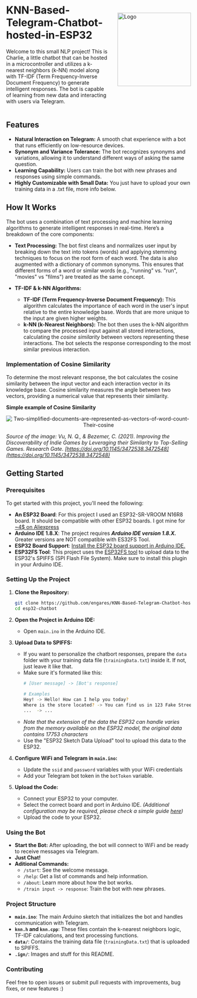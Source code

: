 <div style="display: flex; align-items: center;">
  <div style="flex: 1; padding-right: 20px;">
    <h1>KNN-Based-Telegram-Chatbot-hosted-in-ESP32</h1>
    <p>Welcome to this small NLP project! This is Charlie, a little chatbot that can be hosted in a microcontroller and utilizes a k-nearest neighbors (k-NN) model along with TF-IDF (Term Frequency-Inverse Document Frequency) to generate intelligent responses. The bot is capable of learning from new data and interacting with users via Telegram.</p>
  </div>
  <div style="flex-shrink: 0;">
    <img src="https://github.com/user-attachments/assets/f8c54e4b-4914-48d8-b8a7-47fa39a303ae" alt="Logo" width="200"/>
  </div>
</div>

## Features
- **Natural Interaction on Telegram:** A smooth chat experience with a bot that runs efficiently on low-resource devices.
- **Synonym and Variance Tolerance:** The bot recognizes synonyms and variations, allowing it to understand different ways of asking the same question.
- **Learning Capability:** Users can train the bot with new phrases and responses using simple commands.
- **Highly Customizable with Small Data:** You just have to upload your own training data in a .txt file, more info below.

## How It Works
The bot uses a combination of text processing and machine learning algorithms to generate intelligent responses in real-time. Here’s a breakdown of the core components:

- **Text Processing:** The bot first cleans and normalizes user input by breaking down the text into tokens (words) and applying stemming techniques to focus on the root form of each word. The data is also augmented with a dictionary of common synonyms. This ensures that different forms of a word or similar words (e.g., "running" vs. "run", "movies" vs "films") are treated as the same concept.

- **TF-IDF & k-NN Algorithms:** 
  - **TF-IDF (Term Frequency-Inverse Document Frequency):** This algorithm calculates the importance of each word in the user's input relative to the entire knowledge base. Words that are more unique to the input are given higher weights.
  - **k-NN (k-Nearest Neighbors):** The bot then uses the k-NN algorithm to compare the processed input against all stored interactions, calculating the *cosine similarity* between vectors representing these interactions. The bot selects the response corresponding to the most similar previous interaction.

### Implementation of Cosine Similarity

To determine the most relevant response, the bot calculates the cosine similarity between the input vector and each interaction vector in its knowledge base. Cosine similarity measures the angle between two vectors, providing a numerical value that represents their similarity.

**Simple example of Cosine Similarity**
<p align="center">
  <img src="https://github.com/user-attachments/assets/c76f036a-48a3-412c-ab8d-c5bc4d35f176" alt="Two-simplified-documents-are-represented-as-vectors-of-word-count-Their-cosine">
</p>

*Source of the image: Vu, N. Q., & Bezemer, C. (2021). Improving the Discoverability of Indie Games by Leveraging their Similarity to Top-Selling Games. Research Gate. [https://doi.org/10.1145/3472538.3472548](https://doi.org/10.1145/3472538.3472548)*


## Getting Started

### Prerequisites

To get started with this project, you'll need the following:

- **An ESP32 Board**: For this project I used an ESP32-SR-VROOM N16R8 board.
  It should be compatible with other ESP32 boards. I got mine for [~4$ on Aliexpress](https://es.aliexpress.com/item/1005006716318106.html?srcSns=sns_Copy&sourceType=570&spreadType=socialShare&bizType=ProductDetail&social_params=60746885794&aff_fcid=410ea7705d764e55ab1ae1ab0cc71776-1723747881531-02552-_EvqHskt&tt=MG&aff_fsk=_EvqHskt&aff_platform=default&sk=_EvqHskt&aff_trace_key=410ea7705d764e55ab1ae1ab0cc71776-1723747881531-02552-_EvqHskt&shareId=60746885794&businessType=ProductDetail&platform=AE&terminal_id=12ba69b1bfa641daad13ae1e7a9b015b&afSmartRedirect=y&gatewayAdapt=glo2esp)
- **Arduino IDE 1.8.X**: The project requires ***Arduino IDE version 1.8.X.*** Greater versions are NOT compatible with ES32FS Tool.
- **ESP32 Board Support**: [Install the ESP32 board support in Arduino IDE.](https://docs.espressif.com/projects/arduino-esp32/en/latest/installing.html) 
- **ESP32FS Tool**: This project uses the [ESP32FS tool](https://github.com/me-no-dev/arduino-esp32fs-plugin) to upload data to the ESP32's SPIFFS (SPI Flash File System). Make sure to install this plugin in your Arduino IDE.

### Setting Up the Project

1. **Clone the Repository:**

    ```bash
    git clone https://github.com/engares/KNN-Based-Telegram-Chatbot-hosted-in-ESP32.git
    cd esp32-chatbot
    ```

2. **Open the Project in Arduino IDE:**
    - Open `main.ino` in the Arduino IDE.

3. **Upload Data to SPIFFS:**
    - If you want to personalize the chatbort responses, prepare the `data` folder with your training data file (`trainingData.txt`) inside it. If not, just leave it like that. 
    - Make sure it's formated like this:
      ```bash
      # [User message] -> [Bot's response]
    
      # Examples
      Hey! -> Hello! How can I help you today? 
      Where is the store located? -> You can find us in 123 Fake Street.
      ...  -> ...
       ```
    - *Note that the extension of the data the ESP32 can handle varies from the memory available on the ESP32 model, the original data contains 17753 characters*
    - Use the "ESP32 Sketch Data Upload" tool to upload this data to the ESP32.

5. **Configure WiFi and Telegram in `main.ino`:**
    - Update the `ssid` and `password` variables with your WiFi credentials 
    - Add your Telegram bot token in the `botToken` variable.

6. **Upload the Code:**
    - Connect your ESP32 to your computer.
    - Select the correct board and port in Arduino IDE. *(Additional configuration may be required, please check a simple guide [here](https://lastminuteengineers.com/esp32-arduino-ide-tutorial/))*
    - Upload the code to your ESP32.

### Using the Bot

- **Start the Bot:** After uploading, the bot will connect to WiFi and be ready to receive messages via Telegram.
- **Just Chat!** 
- **Aditional Commands:**
  - `/start`: See the welcome message.
  - `/help`: Get a list of commands and help information.
  - `/about`: Learn more about how the bot works.
  - `/train input -> response`: Train the bot with new phrases.

### Project Structure

- **`main.ino`**: The main Arduino sketch that initializes the bot and handles communication with Telegram.
- **`knn.h` and `knn.cpp`**: These files contain the k-nearest neighbors logic, TF-IDF calculations, and text processing functions.
- **`data/`**: Contains the training data file (`trainingData.txt`) that is uploaded to SPIFFS.
- **`.ign/`**: Images and stuff for this README.
  
### Contributing
Feel free to open issues or submit pull requests with improvements, bug fixes, or new features :) 

